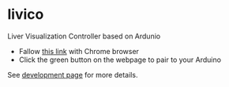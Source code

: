 # livico
Liver Visualization Controller based on Ardunio


- Fallow [this link](https://mjirik.github.io/livico/livico.html) with Chrome browser
- Click the green button on the webpage to pair to your Arduino


See [development page](development) for more details.